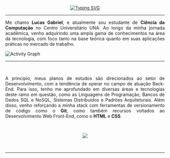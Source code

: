 <p align="center">
  <a href="https://git.io/typing-svg">
    <img src="https://readme-typing-svg.demolab.com?font=Fira+Code&size=32&duration=2000&pause=2000&color=5090CB&center=true&vCenter=true&width=500&lines=Hello%2C+World!" alt="Typing SVG" />
  </a>
</p>

---

<p align="justify">
  Me chamo <b>Lucas Gabriel</b>, e atualmente sou estudante de <b>Ciência da Computação</b> no Centro Universitário UNA. Ao longo da minha jornada acadêmica, venho adquirindo uma ampla gama de conhecimentos na área da tecnologia, com foco tanto na base teórica quanto em suas aplicações práticas no mercado de trabalho.
</p>

![Activity Graph](https://github-readme-activity-graph.vercel.app/graph?username=LuuGab&bg_color=00000000&color=5090CB&line=5090CB&point=E1EAF5&hide_border=true&height=200)


---

<br>

<p align="justify">
  A princípio, meus planos de estudos são direcionados ao setor de Desenvolvimento, com a tendência de operar no campo de atuação Back-End. Para isso, tenho me aprofundado em diversas áreas e tecnologias deste ramo em questão, como as Linguagens de Programação, Bancos de Dados SQL e NoSQL, Sistemas Distribuídos e Padrões Arquiteturais. Além disso, venho reforçando a minha stack com ferramentas de versionamento de código como o <b>Git</b>, como também recursos voltados ao Desenvolvimento Web Front-End, como o <b>HTML</b> e <b>CSS</b>.
</p>

<br>

<p align="center">
  <a href="https://skillicons.dev">
    <img src="https://skillicons.dev/icons?i=java,mysql,github,git,html,css,vscode,idea" />
  </a>
</p>

<br>

---
